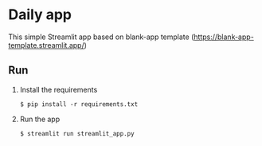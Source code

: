 # Daily app

This simple Streamlit app based on blank-app template (https://blank-app-template.streamlit.app/)

## Run

1. Install the requirements

   ```
   $ pip install -r requirements.txt
   ```

2. Run the app

   ```
   $ streamlit run streamlit_app.py
   ```
